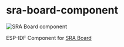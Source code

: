 # sra-board-component

![SRA Board component](https://github.com/SRA-VJTI/sra-board-component/workflows/SRA%20Board%20component/badge.svg)

ESP-IDF Component for [SRA Board](https://github.com/SRA-VJTI/sra-board-hardware-design)
